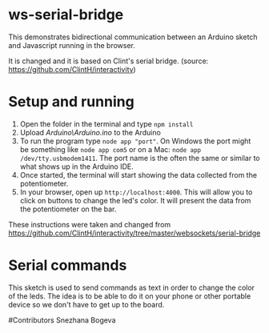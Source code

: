 # ws-serial-bridge

This demonstrates bidirectional communication between an Arduino sketch and Javascript running in the browser.

It is changed and it is based on Clint's serial bridge. (source: https://github.com/ClintH/interactivity)


# Setup and running


1. Open the folder in the terminal and type `npm install`
2. Upload _Arduino\Arduino.ino_ to the Arduino
4. To run the program type `node app "port"`. On Windows the port might be something like `node app com5` or on a Mac: `node app /dev/tty.usbmodem1411`. The port name is the often the same or similar to what shows up in the Arduino IDE.
5. Once started, the terminal will start showing the data collected from the potentiometer.
6. In your browser, open up `http://localhost:4000`. This will allow you to click on buttons to change the led's color. It will present the data from the potentiometer on the bar.

These instructions were taken and changed from https://github.com/ClintH/interactivity/tree/master/websockets/serial-bridge

# Serial commands
This sketch is used to send commands as text in order to change the color of the leds. The idea is to be able to do it on your phone or other portable device so we don't have to get up to the board.

#Contributors
Snezhana Bogeva